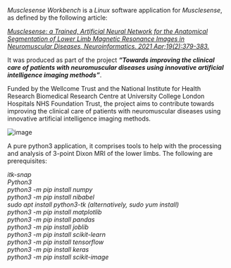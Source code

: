 *Musclesense Workbench* is a *Linux* software application for *Musclesense*, as defined by the following article:

*[Musclesense: a Trained, Artificial Neural Network for the Anatomical Segmentation of Lower Limb Magnetic Resonance Images in Neuromuscular Diseases, Neuroinformatics. 2021 Apr;19(2):379-383.](https://pubmed.ncbi.nlm.nih.gov/32892313/)*

It was produced as part of the project ***“Towards improving the clinical care of patients with neuromuscular diseases using innovative artificial intelligence imaging methods”***. 

Funded by the Wellcome Trust and the National Institute for Health Research Biomedical Research Centre at University College London Hospitals NHS Foundation Trust, the project aims to contribute towards improving the clinical care of patients with neuromuscular diseases using innovative artificial intelligence imaging methods.

![image](https://user-images.githubusercontent.com/12815964/119245568-31236080-bb72-11eb-8e33-fccad5aab35f.png)

A pure python3 application, it comprises tools to help with the processing and analysis of 3-point Dixon MRI of the lower limbs. The following are prerequisites:   
  
*itk-snap  
Python3  
python3 -m pip install numpy  
python3 -m pip install nibabel  
sudo apt install python3-tk (alternatively, sudo yum install)  
python3 -m pip install matplotlib  
python3 -m pip install pandas  
python3 -m pip install joblib  
python3 -m pip install scikit-learn  
python3 -m pip install tensorflow  
python3 -m pip install keras  
python3 -m pip install scikit-image*  
